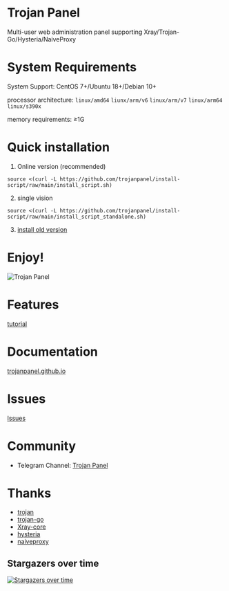 # Trojan Panel

Multi-user web administration panel supporting Xray/Trojan-Go/Hysteria/NaiveProxy

# System Requirements

System Support: CentOS 7+/Ubuntu 18+/Debian 10+

processor architecture: `linux/amd64` `liunx/arm/v6` `linux/arm/v7` `linux/arm64` `linux/s390x`

memory requirements: ≥1G

# Quick installation

1. Online version (recommended)

```shell
source <(curl -L https://github.com/trojanpanel/install-script/raw/main/install_script.sh)
```

2. single vision

```shell
source <(curl -L https://github.com/trojanpanel/install-script/raw/main/install_script_standalone.sh)
```

3. [install old version](./archive)

# Enjoy!

![Trojan Panel](https://user-images.githubusercontent.com/46235235/173869031-c410e895-4299-46bf-bb7c-0434498fa2e2.png)

# Features

[tutorial](https://trojanpanel.github.io/tutorial/using-tutorials.html)

# Documentation

[trojanpanel.github.io](https://trojanpanel.github.io)

# Issues

[Issues](https://github.com/trojanpanel/install-script/issues)

# Community

- Telegram Channel: [Trojan Panel](https://t.me/TrojanPanel)

# Thanks

- [trojan](https://github.com/trojan-gfw/trojan)
- [trojan-go](https://github.com/p4gefau1t/trojan-go)
- [Xray-core](https://github.com/XTLS/Xray-core)
- [hysteria](https://github.com/HyNetwork/hysteria)
- [naiveproxy](https://github.com/klzgrad/naiveproxy)

## Stargazers over time

[![Stargazers over time](https://starchart.cc/trojanpanel/install-script.svg)](https://github.com/trojanpanel/install-script)
